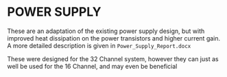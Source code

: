 # POWER SUPPLY

These are an adaptation of the existing power supply design, but with improved heat dissipation on the power transistors and higher current gain. A more detailed description is given in ``Power_Supply_Report.docx``

These were designed for the 32 Channel system, however they can just as well be used for the 16 Channel, and may even be beneficial